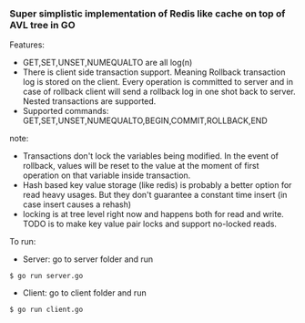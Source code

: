 ### Super simplistic implementation of Redis like cache on top of AVL tree in GO

Features:
- GET,SET,UNSET,NUMEQUALTO are all log(n)
- There is client side transaction support. Meaning Rollback transaction log is stored on the client. Every operation is committed to server and in case of rollback client will send a rollback log in one shot back to server. Nested transactions are supported.
- Supported commands: GET,SET,UNSET,NUMEQUALTO,BEGIN,COMMIT,ROLLBACK,END


note:
 - Transactions don't lock the variables being modified. In the event of rollback, values will be reset to the value at the moment of first operation on that variable inside transaction.
 - Hash based key value storage (like redis) is probably a better option for read heavy usages. But they don't guarantee a constant time insert (in case insert causes a rehash)
 - locking is at tree level right now and happens both for read and write. TODO is to make key value pair locks and support no-locked reads.

To run:
- Server: go to server folder and run
```
$ go run server.go
```
- Client: go to client folder and run
```
$ go run client.go
```